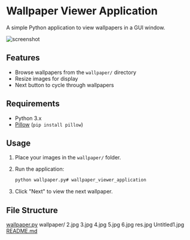# Wallpaper Viewer Application

A simple Python application to view wallpapers in a GUI window.

![screenshot](res.jpg)


## Features

- Browse wallpapers from the `wallpaper/` directory
- Resize images for display
- Next button to cycle through wallpapers

## Requirements

- Python 3.x
- [Pillow](https://python-pillow.org/) (`pip install pillow`)

## Usage

1. Place your images in the `wallpaper/` folder.
2. Run the application:

   ```sh
   python wallpaper.py# wallpaper_viewer_application

3. Click "Next" to view the next wallpaper.

## File Structure

[wallpaper.py](http://_vscodecontentref_/0)
wallpaper/
    2.jpg
    3.jpg
    4.jpg
    5.jpg
    6.jpg
    res.jpg
    Untitled1.jpg
[README.md](http://_vscodecontentref_/1)
